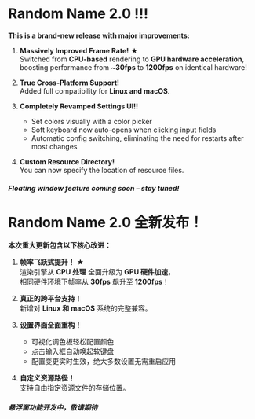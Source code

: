 # Random Name 2.0 !!!

**This is a brand-new release with major improvements:**

1.  **Massively Improved Frame Rate!** ★  
    Switched from **CPU-based** rendering to **GPU hardware acceleration**, boosting performance from ~**30fps** to **1200fps** on identical hardware!

2.  **True Cross-Platform Support!**  
    Added full compatibility for **Linux and macOS**.

3.  **Completely Revamped Settings UI!!**  
    - Set colors visually with a color picker  
    - Soft keyboard now auto-opens when clicking input fields  
    - Automatic config switching, eliminating the need for restarts after most changes

4.  **Custom Resource Directory!**  
    You can now specify the location of resource files.

##### _Floating window feature coming soon – stay tuned!_

# Random Name 2.0 全新发布！

**本次重大更新包含以下核心改进：**

1.  **帧率飞跃式提升！** ★  
    渲染引擎从 **CPU 处理** 全面升级为 **GPU 硬件加速**，  
    相同硬件环境下帧率从 **30fps** 飙升至 **1200fps**！

2.  **真正的跨平台支持！**  
    新增对 **Linux 和 macOS** 系统的完整兼容。

3.  **设置界面全面重构！**  
    - 可视化调色板轻松配置颜色  
    - 点击输入框自动唤起软键盘  
    - 配置变更实时生效，绝大多数设置无需重启应用

4.  **自定义资源路径！**  
    支持自由指定资源文件的存储位置。

##### _悬浮窗功能开发中，敬请期待_